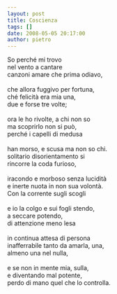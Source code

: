 ```yaml
---
layout: post
title: Coscienza
tags: []
date: 2008-05-05 20:17:00
author: pietro
---
```

So perché mi trovo<br/>nel vento a cantare<br/>canzoni amare che prima odiavo,<br/><br/>che allora fuggivo per fortuna,<br/>ché felicità era mia una,<br/>due e forse tre volte;<br/><br/>ora le ho rivolte, a chi non so<br/>ma scoprirlo non si può,<br/>perché i capelli di medusa<br/><br/>han morso, e scusa ma non so chi.<br/>solitario disorientamento si<br/>rincorre la coda furioso,<br/><br/>iracondo e morboso senza lucidità<br/>e inerte nuota in non sua volontà.<br/>Con la corrente sugli scogli<br/><br/>e io la colgo e sui fogli stendo,<br/>a seccare potendo,<br/>di attenzione meno lesa<br/><br/>in continua attesa di persona<br/>inafferrabile tanto da amarla, una,<br/>almeno una nel nulla,<br/><br/>e se non in mente mia, sulla,<br/>e diventando mal potente,<br/>perdo di mano quel che lo controlla.
